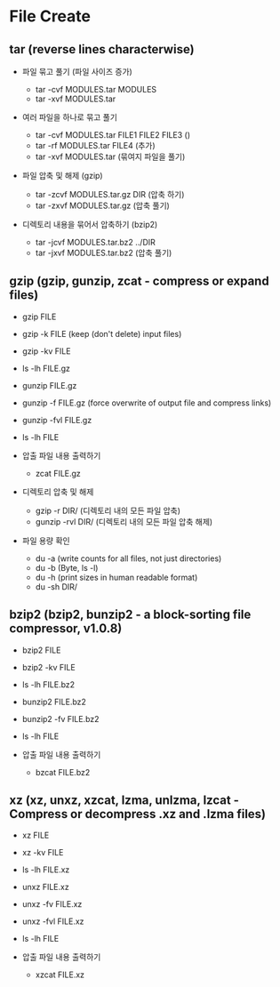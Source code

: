 # File Create

## tar (reverse lines characterwise)

- 파일 묶고 풀기 (파일 사이즈 증가)
  - tar -cvf MODULES.tar MODULES
  - tar -xvf MODULES.tar

- 여러 파일을 하나로 묶고 풀기
  - tar -cvf MODULES.tar FILE1 FILE2 FILE3 ()
  - tar -rf MODULES.tar FILE4 (추가)
  - tar -xvf MODULES.tar (묶여지 파일을 풀기)

- 파일 압축 및 해제 (gzip)
  - tar -zcvf MODULES.tar.gz DIR (압축 하기)
  - tar -zxvf MODULES.tar.gz (압축 풀기)

- 디렉토리 내용을 묶어서 압축하기 (bzip2)
  - tar -jcvf MODULES.tar.bz2 ../DIR
  - tar -jxvf MODULES.tar.bz2 (압축 풀기)

## gzip (gzip, gunzip, zcat - compress or expand files)

- gzip FILE
- gzip -k FILE (keep (don't delete) input files)
- gzip -kv FILE
- ls -lh FILE.gz

- gunzip FILE.gz
- gunzip -f FILE.gz (force overwrite of output file and compress links)
- gunzip -fvl FILE.gz
- ls -lh FILE

- 압출 파일 내용 출력하기
  - zcat FILE.gz

- 디렉토리 압축 및 해제
  - gzip -r DIR/ (디렉토리 내의 모든 파일 압축)
  - gunzip -rvl DIR/ (디렉토리 내의 모든 파일 압축 해제)

- 파일 용량 확인
  - du -a (write counts for all files, not just directories)
  - du -b (Byte, ls -l)
  - du -h (print sizes in human readable format)
  - du -sh DIR/

## bzip2 (bzip2, bunzip2 - a block-sorting file compressor, v1.0.8)

- bzip2 FILE
- bzip2 -kv FILE
- ls -lh FILE.bz2

- bunzip2 FILE.bz2
- bunzip2 -fv FILE.bz2
- ls -lh FILE

- 압출 파일 내용 출력하기
  - bzcat FILE.bz2

## xz (xz, unxz, xzcat, lzma, unlzma, lzcat - Compress or decompress .xz and .lzma files)

- xz FILE
- xz -kv FILE
- ls -lh FILE.xz

- unxz FILE.xz
- unxz -fv FILE.xz
- unxz -fvl FILE.xz
- ls -lh FILE

- 압출 파일 내용 출력하기
  - xzcat FILE.xz
